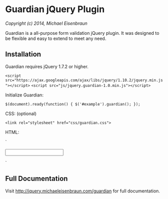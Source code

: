 Guardian jQuery Plugin
========

*Copyright (c) 2014, Michael Eisenbraun*

Guardian is a all-purpose form validation jQuery plugin. It was designed to be flexible and easy to extend to meet any need.

## Installation
Guardian requires jQuery 1.7.2 or higher. 
 
`<script src="https://ajax.googleapis.com/ajax/libs/jquery/1.10.2/jquery.min.js"></script>`
`<script src="js/jquery.guardian-1.0.min.js"></script>`

Initialize Guardian:

`$(document).ready(function() { $('#example').guardian(); });`

CSS: (optional)

`<link rel="stylesheet" href="css/guardian.css">`

HTML: 

`<form id="contactForm">
	<input 
		type="text" 
		name="Address" 
		id="Address" 
		class="text" 
		tabindex="3" value="" 
		required="" 
		data-pattern="alphaNum" 
		data-error-message="Address is required"
	>
</form>`

## Full Documentation
Visit <http://jquery.michaeleisenbraun.com/guardian> for full documentation. 
